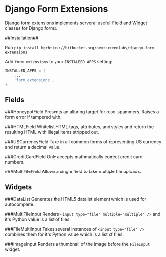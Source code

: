 Django Form Extensions
======================

Django form extensions implements serveral usefull Field and Widget classes for Django forms.

##Installation##

Run `pip install hg+https://bitbucket.org/nextscreenlabs/django-form-extensions`

Add `form_extensions` to your `INSTALEED_APPS` setting:

```python
INSTALLED_APPS = (
    ...
    'form_extensions',
)
```

Fields
------

###HoneypotField
Presents an alluring target for robo-spammers. Raises a form error if tampered with.

###HTMLField
Whitelist HTML tags, attributes, and styles and return the resulting HTML with illegal items stripped out.

###USCurrencyField
Take in all common forms of representing US currency and return a decimal value.

###CreditCardField
Only accepts mathmatically correct credit card numbers.

###MultiFileField
Allows a single field to take multiple file uploads.

Widgets
-------

###DataList
Generates the HTML5 datalist element which is used for autocomplete.

###MultiFileInput
Renders `<input type="file" multiple="multiple" />` and it's Python value is a list of files.

###FileMultiInput
Takes several instances of `<input type="file" />` combines them for it's Python value which is a list of files.

###ImageInput
Renders a thumbnail of the image before the `FileInput` widget.
